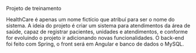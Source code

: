 Projeto de treinamento

HealthCare é apenas um nome fictício que atribuí para ser o nome do sistema.
A ideia do projeto é criar um sistema para atendimentos da área de saúde, capaz de registrar pacientes, unidades e atendimentos, e conforme for evoluindo o projeto ir adicionando novas funcionalidades.
O back-end foi feito com Spring, o front será em Angular e banco de dados o MySQL.
